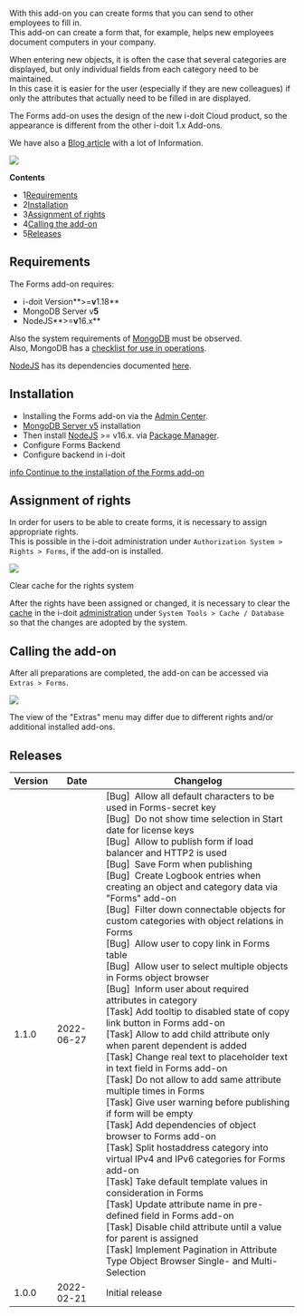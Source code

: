 With this add-on you can create forms that you can send to other employees to fill in.  
This add-on can create a form that, for example, helps new employees document computers in your company.

When entering new objects, it is often the case that several categories are displayed, but only individual fields from each category need to be maintained.  
In this case it is easier for the user (especially if they are new colleagues) if only the attributes that actually need to be filled in are displayed.

The Forms add-on uses the design of the new i-doit Cloud product, so the appearance is different from the other i-doit 1.x Add-ons.

  

We have also a [Blog article](https://www.i-doit.com/en/blog/the-new-i-doit-pro-forms-add-on/) with a lot of Information.

![](/download/attachments/117800994/Overview.png?version=1&modificationDate=1645176262490&api=v2&effects=drop-shadow)

**Contents**

*   1[Requirements](#Forms-Requirements)
*   2[Installation](#Forms-Installation)
*   3[Assignment of rights](#Forms-Assignmentofrights)
*   4[Calling the add-on](#Forms-Callingtheadd-on)
*   5[Releases](#Forms-Releases)

Requirements
------------

The Forms add-on requires:

*   i-doit Version**\>=**v**1.18**
*   MongoDB Server v**5**
*   NodeJS**\>=**v**16.x**

Also the system requirements of [MongoDB](https://docs.mongodb.com/manual/administration/production-notes/#mongodb-binaries) must be observed.  
Also, MongoDB has a [checklist for use in operations](https://docs.mongodb.com/manual/administration/production-checklist-operations/#operations-checklist).

[NodeJS](https://nodejs.org/en/download/current/) has its dependencies documented [here](https://nodejs.org/en/docs/meta/topics/dependencies/).

  

Installation
------------

*   Installing the Forms add-on via the [Admin Center](https://kb.i-doit.com/display/en/Admin+Center).
*   [MongoDB Server v5](https://docs.mongodb.com/manual/installation/) installation
*   Then install [NodeJS](https://nodejs.org/en/download/current/) >= v16.x. via [Package Manager](https://nodejs.org/en/download/package-manager/).
*   Configure Forms Backend
*   Configure backend in i-doit

[info Continue to the installation of the Forms add-on](/display/en/Install+Forms+Add-on)

Assignment of rights
--------------------

In order for users to be able to create forms, it is necessary to assign appropriate rights.  
This is possible in the i-doit administration under `Authorization System > Rights > Forms`, if the add-on is installed.

![](/download/attachments/117800994/rights.png?version=1&modificationDate=1645176632284&api=v2&effects=drop-shadow)

Clear cache for the rights system

After the rights have been assigned or changed, it is necessary to clear the [cache](/display/en/System+Tools) in the i-doit [administration](/display/en/Administration) under `System Tools > Cache / Database` so that the changes are adopted by the system.

Calling the add-on
------------------

After all preparations are completed, the add-on can be accessed via `Extras > Forms`.

![](/download/attachments/117800994/extras.png?version=1&modificationDate=1645176981143&api=v2&effects=drop-shadow)

The view of the "Extras" menu may differ due to different rights and/or additional installed add-ons.

Releases
--------

| Version | Date | Changelog |
| --- | --- | --- |
| 1.1.0 | 2022-06-27 | \[Bug\]  Allow all default characters to be used in Forms-secret key  <br>\[Bug\]  Do not show time selection in Start date for license keys  <br>\[Bug\]  Allow to publish form if load balancer and HTTP2 is used  <br>\[Bug\]  Save Form when publishing  <br>\[Bug\]  Create Logbook entries when creating an object and category data via "Forms" add-on  <br>\[Bug\]  Filter down connectable objects for custom categories with object relations in Forms  <br>\[Bug\]  Allow user to copy link in Forms table  <br>\[Bug\]  Allow user to select multiple objects in Forms object browser  <br>\[Bug\]  Inform user about required attributes in category  <br>\[Task\] Add tooltip to disabled state of copy link button in Forms add-on  <br>\[Task\] Allow to add child attribute only when parent dependent is added  <br>\[Task\] Change real text to placeholder text in text field in Forms add-on  <br>\[Task\] Do not allow to add same attribute multiple times in Forms  <br>\[Task\] Give user warning before publishing if form will be empty  <br>\[Task\] Add dependencies of object browser to Forms add-on  <br>\[Task\] Split hostaddress category into virtual IPv4 and IPv6 categories for Forms add-on  <br>\[Task\] Take default template values in consideration in Forms  <br>\[Task\] Update attribute name in pre-defined field in Forms add-on  <br>\[Task\] Disable child attribute until a value for parent is assigned  <br>\[Task\] Implement Pagination in Attribute Type Object Browser Single- and Multi-Selection |
| 1.0.0 | 2022-02-21 | Initial release |